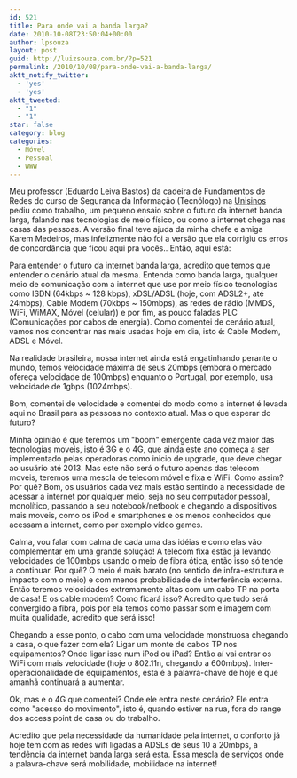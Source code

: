 ```yaml
---
id: 521
title: Para onde vai a banda larga?
date: 2010-10-08T23:50:04+00:00
author: lpsouza
layout: post
guid: http://luizsouza.com.br/?p=521
permalink: /2010/10/08/para-onde-vai-a-banda-larga/
aktt_notify_twitter:
  - 'yes'
  - 'yes'
aktt_tweeted:
  - "1"
  - "1"
star: false
category: blog
categories:
  - Móvel
  - Pessoal
  - WWW
---
```

Meu professor (Eduardo Leiva Bastos) da cadeira de Fundamentos de Redes do curso de Segurança da Informação (Tecnólogo) na [Unisinos](http://unisinos.br) pediu como trabalho, um pequeno ensaio sobre o futuro da internet banda larga, falando nas tecnologias de meio físico, ou como a internet chega nas casas das pessoas. A versão final teve ajuda da minha chefe e amiga Karem Medeiros, mas infelizmente não foi a versão que ela corrigiu os erros de concordância que ficou aqui pra vocês.. Então, aqui está:

Para entender o futuro da internet banda larga, acredito que temos que entender o cenário atual da mesma. Entenda como banda larga, qualquer meio de comunicação com a internet que use por meio físico tecnologias como ISDN (64kbps ~ 128 kbps), xDSL/ADSL (hoje, com ADSL2+, até 24mbps), Cable Modem (70kbps ~ 150mbps), as redes de rádio (MMDS, WiFi, WiMAX, Móvel (celular)) e por fim, as pouco faladas PLC (Comunicações por cabos de energia). Como comentei de cenário atual, vamos nos concentrar nas mais usadas hoje em dia, isto é: Cable Modem, ADSL e Móvel.

Na realidade brasileira, nossa internet ainda está engatinhando perante o mundo, temos velocidade máxima de seus 20mbps (embora o mercado ofereça velocidade de 100mbps) enquanto o Portugal, por exemplo, usa velocidade de 1gbps (1024mbps).

Bom, comentei de velocidade e comentei do modo como a internet é levada aqui no Brasil para as pessoas no contexto atual. Mas o que esperar do futuro?

Minha opinião é que teremos um "boom" emergente cada vez maior das tecnologias moveis, isto é 3G e o 4G, que ainda este ano começa a ser implementado pelas operadoras como inicio de upgrade, que deve chegar ao usuário até 2013. Mas este não será o futuro apenas das telecom moveis, teremos uma mescla de telecom móvel e fixa e WiFi. Como assim? Por quê? Bom, os usuários cada vez mais estão sentindo a necessidade de acessar a internet por qualquer meio, seja no seu computador pessoal, monolítico, passando a seu notebook/netbook e chegando a dispositivos mais moveis, como os iPod e smartphones e os menos conhecidos que acessam a internet, como por exemplo vídeo games.

Calma, vou falar com calma de cada uma das idéias e como elas vão complementar em uma grande solução! A telecom fixa estão já levando velocidades de 100mbps usando o meio de fibra ótica, então isso só tende a continuar. Por quê? O meio é mais barato (no sentido de infra-estrutura e impacto com o meio) e com menos probabilidade de interferência externa. Então teremos velocidades extremamente altas com um cabo TP na porta de casa! E os cable modem? Como ficará isso? Acredito que tudo será convergido a fibra, pois por ela temos como passar som e imagem com muita qualidade, acredito que será isso!

Chegando a esse ponto, o cabo com uma velocidade monstruosa chegando a casa, o que fazer com ela? Ligar um monte de cabos TP nos equipamentos? Onde ligar isso num iPod ou iPad? Então aí vai entrar os WiFi com mais velocidade (hoje o 802.11n, chegando a 600mbps). Inter-operacionalidade de equipamentos, esta é a palavra-chave de hoje e que amanhã continuará a aumentar.

Ok, mas e o 4G que comentei? Onde ele entra neste cenário? Ele entra como "acesso do movimento", isto é, quando estiver na rua, fora do range dos access point de casa ou do trabalho.

Acredito que pela necessidade da humanidade pela internet, o conforto já hoje tem com as redes wifi ligadas a ADSLs de seus 10 a 20mbps, a tendência da internet banda larga será esta. Essa mescla de serviços onde a palavra-chave será mobilidade, mobilidade na internet!
